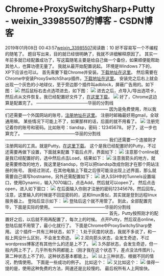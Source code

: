# Chrome+ProxySwitchySharp+Putty - weixin_33985507的博客 - CSDN博客
2019年01月08日 00:43:57[weixin_33985507](https://me.csdn.net/weixin_33985507)阅读数：10
好不容易写一个不编程的随笔了。
题目写出来，目的就已经很明确了，我就不详细解释原因了。
其实一年前多就已经配置成功了，写这篇随笔主要是给自己做一个备份，如果顺便能帮助其他人，也算功德无量了。
我就从最开始配置说起。
环境是Windows 7下的，XP下应该也可以。
首先需要下载Chrome并安装。[下载地址在这里](http://www.google.cn/intl/zh-CN/chrome/browser/)。
然后需要在Chrome中安装ProxySwitchSharp插件。[下载地址在这里](https://chrome.google.com/webstore/detail/proxy-switchysharp/dpplabbmogkhghncfbfdeeokoefdjegm?hl=zh-CN)。
安装完之后右上就会出现一个灰色的小地球仪，至于旁边那个插件叫adblock，屏蔽广告用的。如下图：
![](https://images0.cnblogs.com/blog/340413/201307/10191809-a77751bc9ae6487990d2c2ccc9e4cbec.png)
然后鼠标右击点选项进去，如下图：
![](https://images0.cnblogs.com/blog/340413/201307/10192001-dd5bdd980fff47f2a4543730c39553ed.png)
进去之后，点导入/导出选项卡，然后点从文件恢复。我已经配置好文件了，[在这里下载](http://vdisk.weibo.com/s/JnP9x)。
![](https://images0.cnblogs.com/blog/340413/201307/10192151-73872604ca644842b930bc04a03f02e8.png)
好了，Chrome这边算是配置完了。
————————————华丽的分割线————————————————————————
因为是免费使用，所以我们还需要一个外国网站的账号，[注册地址在这里](http://www.cjb.net/cgi-bin/shell.cgi?action=signup)。
注册时邮箱最好用gmail，全球通用嘛。
某些情况下可能上不了，如果那样的话，后面的就不用看了。
![](https://images0.cnblogs.com/blog/340413/201307/10193017-7798a5f6092343bfb2ec458462e6a47f.png)
注册完记着你的账号和密码。比如账号：tiandsp，密码：12345678。
好了，这一步也算完了。
————————————华丽的分割线————————————————————————
我们还需要一个连接刚才注册网站的工具。就是Putty。[在这里下载](http://vdisk.weibo.com/s/JnUcc)。
这个是我已经配置好的Putty，不过还需要再做下设置，下面就来配置
下载后点开，界面如下：
![](https://images0.cnblogs.com/blog/340413/201307/10194122-29887d135119495588c36c782bd0b041.png)
注意那个online就是我已经配置好的，选中然后点击Load，结果如下：
![](https://images0.cnblogs.com/blog/340413/201307/10194408-1dc2502e20d6449ebf9e34b87431f95f.png)
注意我箭头的地方，就是需要修改的地方，我这里是tiandsp，你可以把tiandsp改成你刚才在那个网站注册的账号。
我经过测试，在其他电脑上下载之后很可能没出现上述界面，那么就需要自己填写hostname，另外还需配置如下：
![](https://images0.cnblogs.com/blog/340413/201307/22083859-4cde2dcbf6924163a20877cc200cd021.png)
进入SSH中的Tunnels设置端口，使用Dynamic，输入7070端口，点击Add，然后就可以open了。
然后点击open，进入如下窗口：
![](https://images0.cnblogs.com/blog/340413/201307/10194656-31c2c533063a4a3eac5e2760ba09a837.png)
在后面输入你刚才注册的密码12345678，然后回车。
注意，这里输入的时候是不回显密码的，这和linux类似，其实就是登到远程linux服务器上。
登陆后显示如下：
![](https://images0.cnblogs.com/blog/340413/201307/10194944-dd15b66ed93e41d8aa77bef78340107a.png)
登陆后这个就不用管了。
到此，全部配置完毕，下面是实际的使用。
————————————华丽的分割线————————————————————————
首先，Putty按照刚才的配置好之后，以后就不用再配置了，每次上的时候。
点开Putty，然后双击online，登陆后就不用管了，最小化就行了。
下面是Chrome中ProxySwitchySharp使用。
这个插件一共有三种状态，如下：
1.处于灰度的状态，我就不多说了，和一般上网没什么区别，不会发生奇迹。
![](https://images0.cnblogs.com/blog/340413/201307/10200728-9021633c902a4c3fae624f5bb369ed8e.png)
2.双向箭头状态，会发生奇迹，不过wordpress博客还有其他什么的还是上不了。
![](https://images0.cnblogs.com/blog/340413/201307/10200758-7bb2e06abc6f4b0fa2690e7454cb5ccb.png)
3.外部状态，会发生奇迹，但一般内网上不了，几乎所有外网都能上（刚才我在这个状态下，差点没法传图片）。
第二种状态上不了的，这种状态基本都能上。
![](https://images0.cnblogs.com/blog/340413/201307/10200850-396c8bd182b549ba897e687949a0ea5e.png)
以上三种状态，根据不同的情况，酌情使用。
下面是一些成功的例子。
比如这个：
![](https://images0.cnblogs.com/blog/340413/201307/10200135-c6efe486fe904be592d0b04fe04da876.png)
又比如这个：
![](https://images0.cnblogs.com/blog/340413/201307/10200430-5972116f6ab54e949672608e4b72a088.png)
值得一提的是，使用这种免费的方法，网速还是比较慢的。
最后祝所有人上网愉快。
